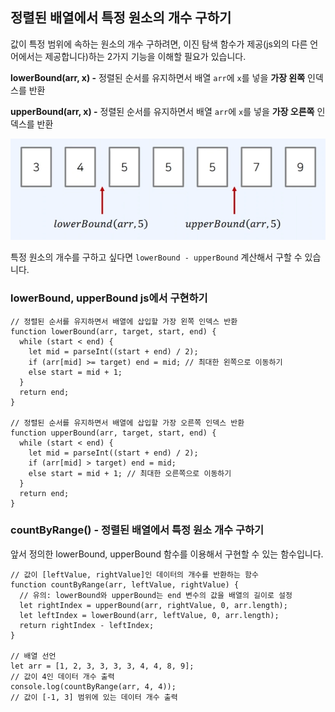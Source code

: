 ## 정렬된 배열에서 특정 원소의 개수 구하기

값이 특정 범위에 속하는 원소의 개수 구하려면, 이진 탐색 함수가 제공(js외의 다른 언어에서는 제공합니다)하는 2가지 기능을 이해할 필요가 있습니다.

**lowerBound(arr, x) -** 정렬된 순서를 유지하면서 배열 `arr`에 `x`를 넣을 **가장 왼쪽** 인덱스를 반환

**upperBound(arr, x) -** 정렬된 순서를 유지하면서 배열 `arr`에 `x`를 넣을 **가장 오른쪽** 인덱스를 반환

![Untitled](images/binary-search-idea2.png)

특정 원소의 개수를 구하고 싶다면 `lowerBound - upperBound` 계산해서 구할 수 있습니다.

### lowerBound, upperBound js에서 구현하기

```tsx
// 정렬된 순서를 유지하면서 배열에 삽입할 가장 왼쪽 인덱스 반환
function lowerBound(arr, target, start, end) {
  while (start < end) {
    let mid = parseInt((start + end) / 2);
    if (arr[mid] >= target) end = mid; // 최대한 왼쪽으로 이동하기
    else start = mid + 1;
  }
  return end;
}

// 정렬된 순서를 유지하면서 배열에 삽입할 가장 오른쪽 인덱스 반환
function upperBound(arr, target, start, end) {
  while (start < end) {
    let mid = parseInt((start + end) / 2);
    if (arr[mid] > target) end = mid;
    else start = mid + 1; // 최대한 오른쪽으로 이동하기
  }
  return end;
}
```

### countByRange() - 정렬된 배열에서 특정 원소 개수 구하기

앞서 정의한 lowerBound, upperBound 함수를 이용해서 구현할 수 있는 함수입니다.

```tsx
// 값이 [leftValue, rightValue]인 데이터의 개수를 반환하는 함수
function countByRange(arr, leftValue, rightValue) {
  // 유의: lowerBound와 upperBound는 end 변수의 값을 배열의 길이로 설정
  let rightIndex = upperBound(arr, rightValue, 0, arr.length);
  let leftIndex = lowerBound(arr, leftValue, 0, arr.length);
  return rightIndex - leftIndex;
}

// 배열 선언
let arr = [1, 2, 3, 3, 3, 3, 4, 4, 8, 9];
// 값이 4인 데이터 개수 출력
console.log(countByRange(arr, 4, 4));
// 값이 [-1, 3] 범위에 있는 데이터 개수 출력
```